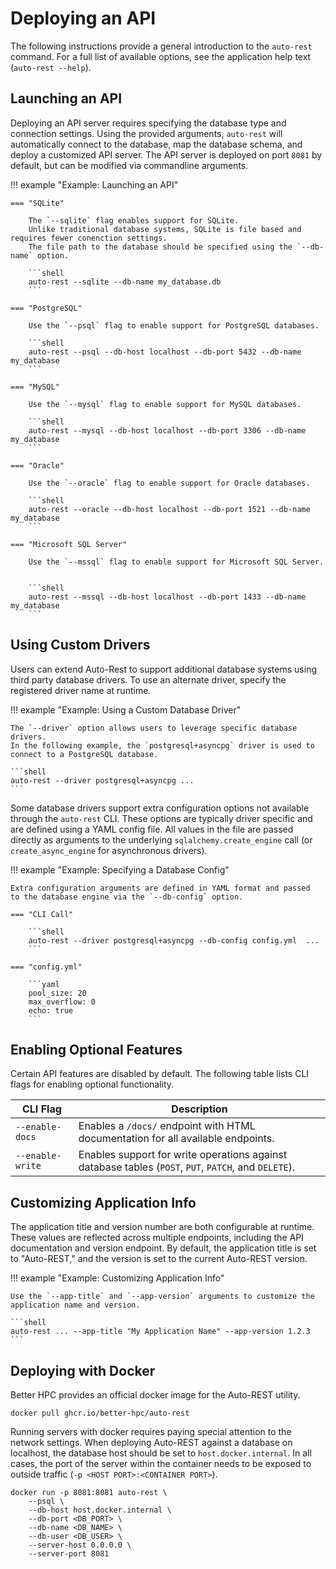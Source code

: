# Deploying an API

The following instructions provide a general introduction to the `auto-rest` command.
For a full list of available options, see the application help text (`auto-rest --help`).

## Launching an API

Deploying an API server requires specifying the database type and connection settings.
Using the provided arguments, `auto-rest` will automatically connect to the database,
map the database schema, and deploy a customized API server.
The API server is deployed on port `8081` by default, but can be modified via commandline arguments.

!!! example "Example: Launching an API"

    === "SQLite"
    
        The `--sqlite` flag enables support for SQLite.
        Unlike traditional database systems, SQLite is file based and requires fewer conenction settings.
        The file path to the database should be specified using the `--db-name` option.
    
        ```shell
        auto-rest --sqlite --db-name my_database.db
        ```
    
    === "PostgreSQL"
    
        Use the `--psql` flag to enable support for PostgreSQL databases.
    
        ```shell
        auto-rest --psql --db-host localhost --db-port 5432 --db-name my_database
        ```
    
    === "MySQL"
    
        Use the `--mysql` flag to enable support for MySQL databases.
    
        ```shell
        auto-rest --mysql --db-host localhost --db-port 3306 --db-name my_database
        ```
    
    === "Oracle"
    
        Use the `--oracle` flag to enable support for Oracle databases.
    
        ```shell
        auto-rest --oracle --db-host localhost --db-port 1521 --db-name my_database
        ```
    
    === "Microsoft SQL Server"
    
        Use the `--mssql` flag to enable support for Microsoft SQL Server.
        
    
        ```shell
        auto-rest --mssql --db-host localhost --db-port 1433 --db-name my_database
        ```

## Using Custom Drivers

Users can extend Auto-Rest to support additional database systems using third party database drivers.
To use an alternate driver, specify the registered driver name at runtime.

!!! example "Example: Using a Custom Database Driver"

    The `--driver` option allows users to leverage specific database drivers.
    In the following example, the `postgresql+asyncpg` driver is used to connect to a PostgreSQL database.

    ```shell
    auto-rest --driver postgresql+asyncpg ...
    ```

Some database drivers support extra configuration options not available through the `auto-rest` CLI.
These options are typically driver specific and are defined using a YAML config file.
All values in the file are passed directly as arguments to the underlying `sqlalchemy.create_engine` call 
(or `create_async_engine` for asynchronous drivers).

!!! example "Example: Specifying a Database Config"

    Extra configuration arguments are defined in YAML format and passed 
    to the database engine via the `--db-config` option.

    === "CLI Call"

        ```shell
        auto-rest --driver postgresql+asyncpg --db-config config.yml  ...
        ```
    
    === "config.yml"
    
        ```yaml
        pool_size: 20
        max_overflow: 0
        echo: true
        ```


## Enabling Optional Features

Certain API features are disabled by default.
The following table lists CLI flags for enabling optional functionality.

| CLI Flag         | Description                                                                                          |
|------------------|------------------------------------------------------------------------------------------------------|
| `--enable-docs`  | Enables a `/docs/` endpoint with HTML documentation for all available endpoints.                     |
| `--enable-write` | Enables support for write operations against database tables (`POST`, `PUT`, `PATCH`, and `DELETE`). |

## Customizing Application Info

The application title and version number are both configurable at runtime.
These values are reflected across multiple endpoints, including the API documentation and version endpoint.
By default, the application title is set to "Auto-REST," and the version is set to the current Auto-REST version.

!!! example "Example: Customizing Application Info"

    Use the `--app-title` and `--app-version` arguments to customize the application name and version.

    ```shell
    auto-rest ... --app-title "My Application Name" --app-version 1.2.3
    ```

## Deploying with Docker

Better HPC provides an official docker image for the Auto-REST utility.

```shell
docker pull ghcr.io/better-hpc/auto-rest
```

Running servers with docker requires paying special attention to the network settings.
When deploying Auto-REST against a database on localhost, the database host should be set to `host.docker.internal`.
In all cases, the port of the server within the container needs to be exposed to outside traffic (`-p <HOST PORT>:<CONTAINER PORT>`).

```
docker run -p 8081:8081 auto-rest \
    --psql \
    --db-host host.docker.internal \
    --db-port <DB_PORT> \
    --db-name <DB_NAME> \
    --db-user <DB_USER> \
    --server-host 0.0.0.0 \
    --server-port 8081
```
